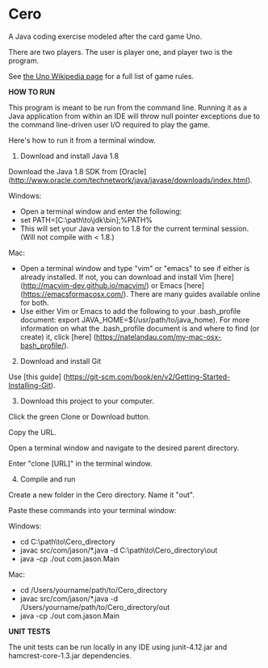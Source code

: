 # Cero

A Java coding exercise modeled after the card game Uno.

There are two players. The user is player one, and player two is the program. 

See [the Uno Wikipedia page](https://en.wikipedia.org/wiki/Uno_(card_game)) for a full list of game rules.

__HOW TO RUN__

This program is meant to be run from the command line. Running it as a Java application from within an IDE will throw null pointer exceptions due to the command line-driven user I/O required to play the game.

Here's how to run it from a terminal window.

1. Download and install Java 1.8

 Download the Java 1.8 SDK from [Oracle] (http://www.oracle.com/technetwork/java/javase/downloads/index.html).

 Windows:
  * Open a terminal window and enter the following:
  * set PATH=[C:\path\to\jdk\bin];%PATH%
  * This will set your Java version to 1.8 for the current terminal session. (Will not compile with < 1.8.) 

 Mac:
  * Open a terminal window and type "vim" or "emacs" to see if either is already installed. If not, you can download and install Vim [here] (http://macvim-dev.github.io/macvim/) or Emacs [here] (https://emacsformacosx.com/). There are many guides available online for both. 
  * Use either Vim or Emacs to add the following to your .bash_profile document: export JAVA_HOME=$(/usr/path/to/java_home). For more information on what the .bash_profile document is and where to find (or create) it, click [here] (https://natelandau.com/my-mac-osx-bash_profile/).

2. Download and install Git

 Use [this guide] (https://git-scm.com/book/en/v2/Getting-Started-Installing-Git).

3. Download this project to your computer.

 Click the green Clone or Download button.
 
 Copy the URL.
 
 Open a terminal window and navigate to the desired parent directory.
 
 Enter "clone [URL]" in the terminal window.

4. Compile and run

 Create a new folder in the Cero directory. Name it "out". 

 Paste these commands into your terminal window:

 Windows:
  * cd C:\path\to\Cero_directory
  * javac src/com/jason/*.java -d C:\path\to\Cero_directory\out
  * java -cp ./out com.jason.Main

 Mac:
  * cd /Users/yourname/path/to/Cero_directory
  * javac src/com/jason/*.java -d /Users/yourname/path/to/Cero_directory/out
  * java -cp ./out com.jason.Main

__UNIT TESTS__

The unit tests can be run locally in any IDE using junit-4.12.jar and hamcrest-core-1.3.jar dependencies. 
